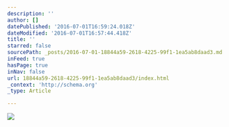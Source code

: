 ```yaml
---
description: ''
author: []
datePublished: '2016-07-01T16:59:24.018Z'
dateModified: '2016-07-01T16:57:44.418Z'
title: ''
starred: false
sourcePath: _posts/2016-07-01-18844a59-2618-4225-99f1-1ea5ab8daad3.md
inFeed: true
hasPage: true
inNav: false
url: 18844a59-2618-4225-99f1-1ea5ab8daad3/index.html
_context: 'http://schema.org'
_type: Article

---
```

![](https://the-grid-user-content.s3-us-west-2.amazonaws.com/5a0aa4fc-4660-4191-8371-b7f18b51748d.jpg)